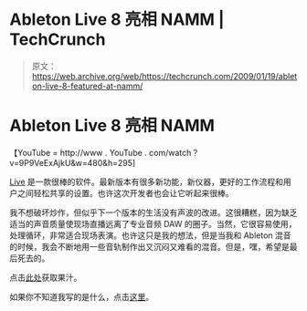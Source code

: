 # Ableton Live 8 亮相 NAMM | TechCrunch

> 原文：<https://web.archive.org/web/https://techcrunch.com/2009/01/19/ableton-live-8-featured-at-namm/>

# Ableton Live 8 亮相 NAMM

【YouTube = http://www . YouTube . com/watch？v=9P9VeExAjkU&w=480&h=295]

[Live](https://web.archive.org/web/20230323173225/http://www.ableton.com/) 是一款很棒的软件。最新版本有很多新功能，新仪器，更好的工作流程和用户之间轻松共享的设置。也许这次开发者也会让它听起来很棒。

我不想破坏炒作，但似乎下一个版本的生活没有声波的改进。这很糟糕，因为缺乏适当的声音质量使现场直播远离了专业音频 DAW 的圈子。当然，它很容易使用，处理循环，非常适合现场表演。也许这只是我的想法，但是当我和 Ableton 混音的时候，我会不断地用一些音轨制作出又沉闷又难看的混音。但是，嘿，希望是最后死去的。

点击[此处](https://web.archive.org/web/20230323173225/http://www.ableton.com/pages/live_8/announcement/home)获取果汁。

如果你不知道我写的是什么，点击[这里](https://web.archive.org/web/20230323173225/http://www.ableton.com/pages/2009/ableton_movie)。